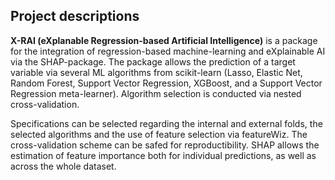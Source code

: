 ## Project descriptions
**X-RAI (eXplanable Regression-based Artificial Intelligence)** is a package for the integration of regression-based machine-learning and eXplainable AI via the SHAP-package. The package allows the prediction of a target variable via several ML algorithms from scikit-learn (Lasso, Elastic Net, Random Forest, Support Vector Regression, XGBoost, and a Support Vector Regression meta-learner). Algorithm selection is conducted via nested cross-validation.

Specifications can be selected regarding the internal and external folds, the selected algorithms and the use of feature selection via featureWiz. The cross-validation scheme can be safed for reproductibility. SHAP allows the estimation of feature importance both for individual predictions, as well as across the whole dataset.   

